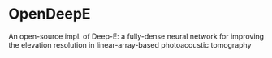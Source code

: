 # OpenDeepE
An open-source impl. of Deep-E: a fully-dense neural network for improving the elevation resolution in linear-array-based photoacoustic tomography
